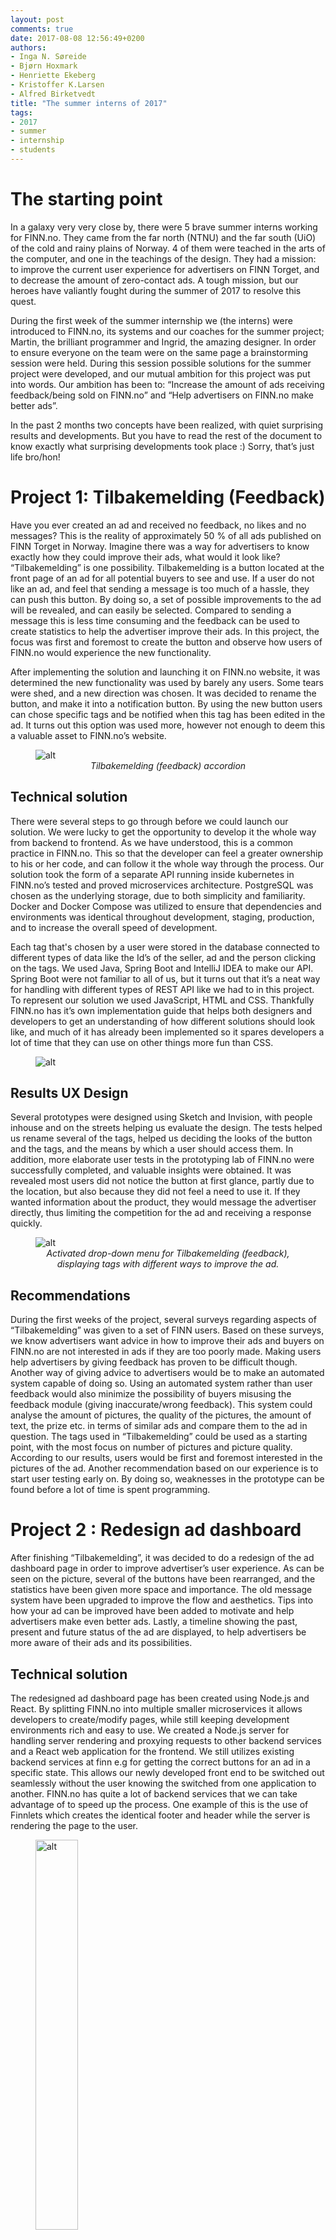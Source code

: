 ```yaml
---
layout: post
comments: true
date: 2017-08-08 12:56:49+0200
authors:
- Inga N. Søreide
- Bjørn Hoxmark
- Henriette Ekeberg
- Kristoffer K.Larsen
- Alfred Birketvedt
title: "The summer interns of 2017"
tags:
- 2017
- summer
- internship
- students
---
```


# The starting point
In a galaxy very very close by, there were 5 brave summer interns working for FINN.no. They came from the far north (NTNU) and the far south (UiO) of the cold and rainy plains of Norway. 4 of them were teached in the arts of the computer, and one in the teachings of the design. They had a mission: to improve the current user experience for advertisers on FINN Torget, and to decrease the amount of zero-contact ads. A tough mission, but our heroes have valiantly fought during the summer of 2017 to resolve this quest.

During the first week of the summer internship we (the interns) were introduced to FINN.no, its systems and our coaches for the summer project; Martin, the brilliant programmer and Ingrid, the amazing designer. In order to ensure everyone on the team were on the same page a brainstorming session were held. During this session possible solutions for the summer project were developed, and our mutual ambition for this project was put into words. Our ambition has been to: “Increase the amount of ads receiving feedback/being sold on FINN.no” and “Help advertisers on FINN.no make better ads”.

In the past 2 months two concepts have been realized, with quiet surprising results and developments. But you have to read the rest of the document to know exactly what surprising developments took place :) Sorry, that’s just life bro/hon!



# Project 1: Tilbakemelding (Feedback)
Have you ever created an ad and received no feedback, no likes and no messages? This is the reality of approximately 50 % of all ads published on FINN Torget in Norway. Imagine there was a way for advertisers to know exactly how they could improve their ads, what would it look like?
“Tilbakemelding” is one possibility. Tilbakemelding is a button located at the front page of an ad for all potential buyers to see and use. If a user do not like an ad, and feel that sending a message is too much of a hassle, they can push this button. By doing so, a set of possible improvements to the ad will be revealed, and can easily be selected. Compared to sending a message this is less time consuming and the feedback can be used to create statistics to help the advertiser improve their ads. In this project, the focus was first and foremost to create the button and observe how users of FINN.no would experience the new functionality.

After implementing the solution and launching it on FINN.no website, it was determined the new functionality was used by barely any users. Some tears were shed, and a new direction was chosen. It was decided to rename the button, and make it into a notification button. By using the new button users can chose specific tags and be notified when this tag has been edited in the ad. It turns out this option was used more, however not enough to deem this a valuable asset to FINN.no’s website.

<figure>
   <img class="center-block" src="/images/2017-08-08-Summerinterns-2017/Tilbakemelding1.png" alt="alt" title="feedback1" />
   <figcaption style="text-align:center; font-style:italic;">Tilbakemelding (feedback) accordion</figcaption>
</figure>


## Technical solution
There were several steps to go through before we could launch our solution. We were lucky to get the opportunity to develop it the whole way from backend to frontend. As we have understood, this is a common practice in FINN.no. This so that the developer can feel a greater ownership to his or her code, and can follow it the whole way through the process. Our solution took the form of a separate API running inside kubernetes in FINN.no’s tested and proved microservices architecture. PostgreSQL was chosen as the underlying storage, due to both simplicity and familiarity. Docker and Docker Compose was utilized to ensure that dependencies and environments was identical throughout development, staging, production, and to increase the overall speed of development. 

Each tag that's chosen by a user were stored in the database connected to different types of data like the Id’s of the seller, ad and the person clicking on the tags. We used Java, Spring Boot and IntelliJ IDEA to make our API. Spring Boot were not familiar to all of us, but it turns out that it’s a neat way for handling with different types of REST API like we had to in this project. To represent our solution we used JavaScript, HTML and CSS. Thankfully FINN.no has it’s own implementation guide that helps both designers and developers to get an understanding of how different solutions should look like, and much of it has already been implemented so it spares developers a lot of time that they can use on other things more fun than CSS.

<figure>
   <img class="center-block" src="/images/2017-08-08-Summerinterns-2017/pro1.png" alt="alt" title="feedback1" />
   <figcaption style="text-align:center; font-style:italic;"></figcaption>
</figure>


## Results UX Design
Several prototypes were designed using Sketch and Invision, with people inhouse and on the streets helping us evaluate the design. The tests helped us rename several of the tags, helped us deciding the looks of the button and the tags, and the means by which a user should access them. In addition, more elaborate user tests in the prototyping lab of FINN.no were successfully completed, and valuable insights were obtained. It was revealed most users did not notice the button at first glance, partly due to the location, but also because they did not feel a need to use it. If they wanted information about the product, they would message the advertiser directly, thus limiting the competition for the ad and receiving a response quickly.


<figure>
   <img class="center-block" src="/images/2017-08-08-Summerinterns-2017/Tilbakemelding2.png" alt="alt" title="feedback1" />
   <figcaption style="text-align:center; font-style:italic;">Activated drop-down menu for Tilbakemelding (feedback), displaying tags with different ways to improve the ad. </figcaption>
</figure>


## Recommendations
During the first weeks of the project, several surveys regarding aspects of “Tilbakemelding” was given to a set of FINN users. Based on these surveys, we know advertisers want advice in how to improve their ads and buyers on FINN.no are not interested in ads if they are too poorly made. Making users help advertisers by giving feedback has proven to be difficult though. Another way of giving advice to advertisers would be to make an automated system capable of doing so.
Using an automated system rather than user feedback would also minimize the possibility of buyers misusing the feedback module (giving inaccurate/wrong feedback). This system could analyse the amount of pictures, the quality of the pictures, the amount of text, the prize etc. in terms of similar ads and compare them to the ad in question. The tags used in “Tilbakemelding” could be used as a starting point, with the most focus on number of pictures and picture quality. According to our results, users would be first and foremost interested in the pictures of the ad. Another recommendation based on our experience is to start user testing early on. By doing so, weaknesses in the prototype can be found before a lot of time is spent programming.

# Project 2 : Redesign ad dashboard
After finishing “Tilbakemelding”, it was decided to do a redesign of the ad dashboard page in order to improve advertiser’s user experience. As can be seen on the picture, several of the buttons have been rearranged, and the statistics have been given more space and importance. The old message system have been upgraded to improve the flow and aesthetics. Tips into how your ad can be improved have been added to motivate and help advertisers make even better ads. Lastly, a timeline showing the past, present and future status of the ad are displayed, to help advertisers be more aware of their ads and its possibilities.

## Technical solution
The redesigned ad dashboard page has been created using Node.js and React. By splitting FINN.no into multiple smaller microservices it allows developers to create/modify pages, while still keeping development environments rich and easy to use. We created a Node.js server for handling server rendering and proxying requests to other backend services and a React web application for the frontend. We still utilizes existing backend services at finn e.g for getting the correct buttons for an ad in a specific state. This allows our newly developed front end to be switched out seamlessly without the user knowing the switched from one application to another. FINN.no has quite a lot of backend services that we can take advantage of to speed up the process. One example of this is the use of Finnlets which creates the identical footer and header while the server is rendering the page to the user. 


<figure>
   <img width='40%' height='40%' class="center-block" src="/images/2017-08-08-Summerinterns-2017/pro2.2.png" alt="alt" title="feedback1" />
   <figcaption style="text-align:center; font-style:italic;"></figcaption>
</figure>



## Results UX design
New prototypes in Sketch and Invision were made. According the user tests in FINN.no’s lab, most people understood the new system, and felt it was fitting nicely into FINN.no current website. Several users did not notice the changes. Almost all users understood the ad timeline, the statistics graph, the new message system and how they could use the given information to improve their ad. One user mentioned he felt compelled to change his ad after inspecting the timeline, and noticing his ad would soon expire. In most cases it took some time before the advices into making a better ad was discovered. However, all users said they wanted to follow the advices after spotting them. In the user test, the most remarks concerned existing buttons and text on the current webpage. These remarks were mostly concerned the “Skjul annonse i søkeresultater” (Hide ad in search results) button and the “Vanlig trafikk” (regular traffic) statistics, which were both found to be confusing. A majority of the users did not want to purchase “Synlighet” (visibility) because it felt like a waste of money, and told us they had never used this function. 

<figure>
   <img class="center-block" src="/images/2017-08-08-Summerinterns-2017/Innsikt1.png" alt="alt" title="feedback1" />
   <figcaption style="text-align:center; font-style:italic;"> The statistics module in the redesigned ad dashboard page</figcaption>
</figure>

<figure>
   <img class="center-block" src="/images/2017-08-08-Summerinterns-2017/Innsikt2.png" alt="alt" title="feedback1" />
   <figcaption style="text-align:center; font-style:italic;">The message module in the redesigned ad dashboard page</figcaption>
</figure>

## Recommendations
As mentioned, the advices into improving an ad was not noticed by most users, even though they were perceived as helpful and motivating when spotted. By making the advices more noticeable (bigger, more visible colors, more central location) when an ad is either about to expire or has a very low number of views, the people who are in the most need of this information would be more easily exposed to this information. According to our user test results, people who noticed the advices would most likely follow them. Lastly we would recommend  “Vanlig trafikk”, “Kjøp synlighet” and “Skjul annonse i søkeresultater” to be renamed. “Vanlig trafikk” could be called “Totalt antall visninger” and “Kjøp synlighet” could be called “Øk synlighet”. A new user test to establish new names should be performed, as well as an user test into making purchasing “Synlighet” more attractive and understandable.

# Final thoughts
Working with FINN.no this summer has been very educational and challenging! Although there has been a lot of work, FINN.no made sure we always felt at home in their quarters (it’s actually an old prison for females, who would have known?). We have met and learned from a wide range of professionals this summer, used high-quality software to solve our problems and learned new methods for dealing with challenges. In addition, it turns out working at FINN.no is also amazingly fun! We have been treated to ice cream, pizza and other delicious food (some of us probably have to hit the gym soon), and lots of social activities such as “Fangene på fortet” escape rooms and FINN.no summer party. We, the summer interns, feel very fortunate to have been the chosen ones this year, and we know next year’s summer interns will feel the same!


<figure>
   <img class="center-block" src="/images/2017-08-08-Summerinterns-2017/IMG_20170719_190335.jpg" alt="alt" title="The interns" />
   <figcaption style="text-align:center; font-style:italic;">The interns and our fantastic coaches</figcaption>
</figure>



